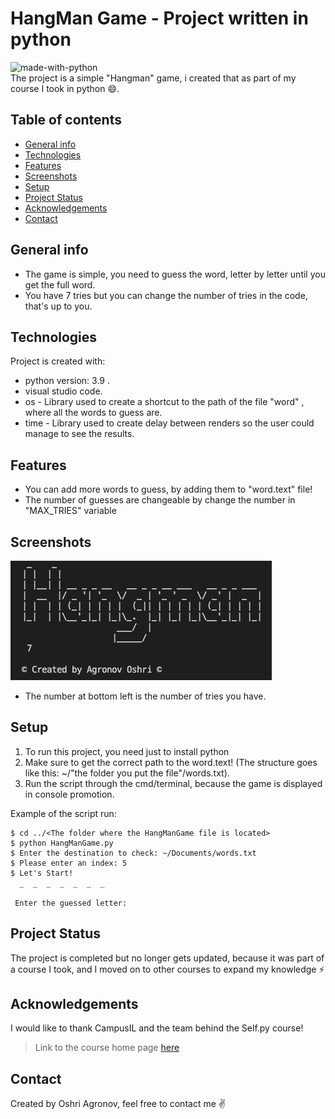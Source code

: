 # HangMan Game - Project written in python
![made-with-python](https://img.shields.io/badge/Made%20with-Python-1f425f.svg)<br>
The project is a simple "Hangman" game, i created that as part of my course I took in python :smile:.
## Table of contents
* [General info](#general-info)
* [Technologies](#technologies)
* [Features](#features)
* [Screenshots](#screenshots)
* [Setup](#setup)
* [Project Status](#project-status)
* [Acknowledgements](#acknowledgements)
* [Contact](#contact)

## General info
- The game is simple, you need to guess the word, letter by letter until you get the full word.
- You have 7 tries but you can change the number of tries in the code, that's up to you.
	
## Technologies
Project is created with:
* python version: 3.9 .
* visual studio code.
* os - Library used to create a shortcut to the path of the file "word" , where all the words to guess are.
* time - Library used to create delay between renders so the user could manage to see the results.

## Features
- You can add more words to guess, by adding them to "word.text" file!
- The number of guesses are changeable by change the number in "MAX_TRIES" variable

## Screenshots
![Example screenshot](./img/opening.png)
- The number at bottom left is the number of tries you have.

## Setup
1. To run this project, you need just to install python
2. Make sure to get the correct path to the word.text! (The structure goes like this: ~/"the folder you put the file"/words.txt).
3. Run the script through the cmd/terminal, because the game is displayed in console promotion.

Example of the script run:
```
$ cd ../<The folder where the HangManGame file is located>
$ python HangManGame.py
$ Enter the destination to check: ~/Documents/words.txt
$ Please enter an index: 5
$ Let's Start!
  _  _  _  _  _  _  _ 

 Enter the guessed letter: 
```


## Project Status
The project is completed but no longer gets updated, because it was part of a course I took, and I moved on to other courses to expand my knowledge ⚡

## Acknowledgements
I would like to thank CampusIL and the team behind the Self.py course!
> Link to the course home page [here](https://campus.gov.il/course/course-v1-cs-gov_cs_selfpy101/)

## Contact
Created by Oshri Agronov, feel free to contact me :v:
